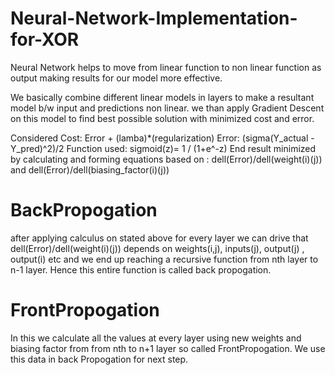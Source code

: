 # Neural-Network-Implementation-for-XOR

Neural Network helps to move from linear function to non linear function as output making results for our model more effective.

We basically combine different linear models in layers to make a resultant model b/w input and predictions non linear.
we than apply Gradient Descent on this model to find best possible solution with minimized cost and error.

Considered Cost: Error + (lamba)*(regularization)
Error: (sigma(Y_actual - Y_pred)^2)/2
Function used: sigmoid(z)= 1 / (1+e^-z)
End result minimized by calculating and forming equations based on : dell(Error)/dell(weight(i)(j))  and  dell(Error)/dell(biasing_factor(i)(j))

# BackPropogation
after applying calculus on stated above for every layer we can drive that  dell(Error)/dell(weight(i)(j)) depends on weights(i,j), inputs(j), output(j) , output(i) etc and we end up reaching a recursive function from nth layer to n-1 layer. Hence this entire function is called back propogation. 

# FrontPropogation
In this we calculate all the values at every layer using new weights and biasing factor from from nth to n+1 layer so called FrontPropogation. We use this data in back Propogation for next step.
